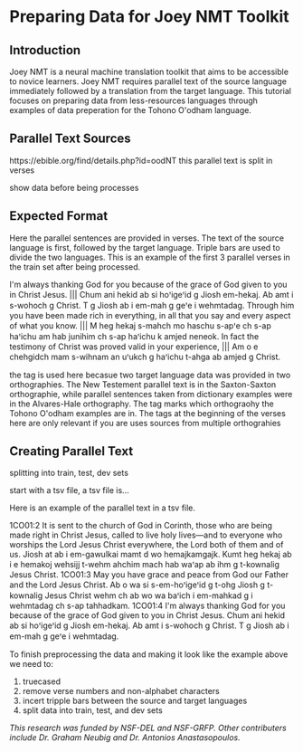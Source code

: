 <h1>Preparing Data for Joey NMT Toolkit</h1>

<h2>Introduction</h2>
  <p>Joey NMT is a neural machine translation toolkit that aims to be accessible to novice learners.
Joey NMT requires parallel text of the source language immediately followed by a translation from the target language. This tutorial focuses on preparing data from less-resources languages through examples of data preperation for the Tohono O'odham language.</p>

<h2> Parallel Text Sources</h2>  
  <p>https://ebible.org/find/details.php?id=oodNT
this parallel text is split in verses</p>
<p>show data before being processes</p>

<h2> Expected Format</h2>
   <p>Here the parallel sentences are provided in verses. The text of the source language is first, followed by the target language. Triple bars are used to divide the two languages. This is an example of the first 3 parallel verses in the train set after being processed. </p>
    <sax> I'm always thanking God for you because of the grace of God given to you in Christ Jesus. ||| Chum ani hekid ab si hoꞌigeꞌid g Jiosh em-hekaj. Ab amt i s-wohoch g Christ. T g Jiosh ab i em-mah g geꞌe i wehmtadag.
    <sax> Through him you have been made rich in everything, in all that you say and every aspect of what you know. ||| M heg hekaj s-mahch mo haschu s-apꞌe ch s-ap haꞌichu am hab junihim ch s-ap haꞌichu k amjed neneok.
    <sax> In fact the testimony of Christ was proved valid in your experience, ||| Am o e chehgidch mam s-wihnam an uꞌukch g haꞌichu t-ahga ab amjed g Christ.
  <p>the tag <sax> is used here becasue two target language data was provided in two orthographies. The New Testement parallel text is in the Saxton-Saxton orthographie, while parallel sentences taken from dictionary examples were in the Alvares-Hale orthography. The tag marks which orthograohy the Tohono O'odham examples are in. The tags at the beginning of the verses here are only relevant if you are uses sources from multiple orthograhies </p>
  
<h2> Creating Parallel Text</h2>  
  <p>splitting into train, test, dev sets</p>
  <p>start with a tsv file, a tsv file is...</p>
  <p>Here is an example of the parallel text in a tsv file.</p>
    1CO01:2	It is sent to the church of God in Corinth, those who are being made right in Christ Jesus, called to live holy lives—and to everyone who worships the Lord Jesus Christ everywhere, the Lord both of them and of us.  Jiosh at ab i em-gawulkai mamt d wo hemajkamgajk. Kumt heg hekaj ab i e hemakoj wehsijj t-wehm ahchim mach hab waꞌap ab ihm g t-kownalig Jesus Christ.
    1CO01:3	May you have grace and peace from God our Father and the Lord Jesus Christ.  	Ab o wa si s-em-hoꞌigeꞌid g t-ohg Jiosh g t-kownalig Jesus Christ wehm ch ab wo wa baꞌich i em-mahkad g i wehmtadag ch s-ap tahhadkam.
    1CO01:4	I'm always thanking God for you because of the grace of God given to you in Christ Jesus.  	Chum ani hekid ab si hoꞌigeꞌid g Jiosh em-hekaj. Ab amt i s-wohoch g Christ. T g Jiosh ab i em-mah g geꞌe i wehmtadag.
  <p>To finish preprocessing the data and making it look like the example above we need to:</p> 
<ol>
<li>truecased</li>
<li>remove verse numbers and non-alphabet characters</li>
<li>incert tripple bars between the source and target languages</li>
<li>split data into train, test, and dev sets</li>  
</ol>


<i>This research was funded by NSF-DEL and NSF-GRFP. Other contributers include Dr. Graham Neubig and Dr. Antonios Anastasopoulos.<i/>
